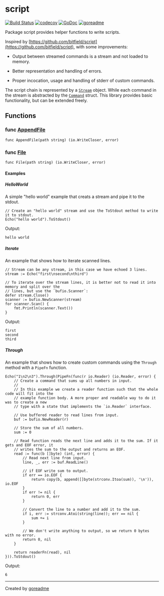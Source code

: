 # script

[![Build Status](https://travis-ci.org/posener/script.svg?branch=master)](https://travis-ci.org/posener/script)
[![codecov](https://codecov.io/gh/posener/script/branch/master/graph/badge.svg)](https://codecov.io/gh/posener/script)
[![GoDoc](https://godoc.org/github.com/posener/script?status.svg)](http://godoc.org/github.com/posener/script)
[![goreadme](https://goreadme.herokuapp.com/badge/posener/script.svg)](https://goreadme.herokuapp.com)

Package script provides helper functions to write scripts.

Inspired by [https://github.com/bitfield/script](https://github.com/bitfield/script), with some improvements:

* Output between streamed commands is a stream and not loaded to memory.

* Better representation and handling of errors.

* Proper incocation, usage and handling of stderr of custom commands.

The script chain is represented by a
[`Stream`](https://godoc.org/github.com/posener/script#Stream) object. While each command in the
stream is abstracted by the [`Command`](https://godoc.org/github.com/posener/script#Command)
struct. This library provides basic functionality, but can be extended freely.

## Functions

### func [AppendFile](https://github.com/posener/script/blob/master/to.go#L82)

`func AppendFile(path string) (io.WriteCloser, error)`

### func [File](https://github.com/posener/script/blob/master/to.go#L74)

`func File(path string) (io.WriteCloser, error)`

#### Examples

##### HelloWorld

A simple "hello world" example that creats a stream and pipe it to the stdout.

```golang
// Create an "hello world" stream and use the ToStdout method to write it to stdout.
Echo("hello world").ToStdout()
```

 Output:

```
hello world

```

##### Iterate

An example that shows how to iterate scanned lines.

```golang
// Stream can be any stream, in this case we have echoed 3 lines.
stream := Echo("first\nsecond\nthird")

// To iterate over the stream lines, it is better not to read it into memory and split over the
// lines, but use the `bufio.Scanner`:
defer stream.Close()
scanner := bufio.NewScanner(stream)
for scanner.Scan() {
    fmt.Println(scanner.Text())
}
```

 Output:

```
first
second
third

```

##### Through

An example that shows how to create custom commands using the `Through` method with a `PipeFn`
function.

```golang
Echo("1\n2\n3").Through(PipeFn(func(r io.Reader) (io.Reader, error) {
    // Create a command that sums up all numbers in input.
    //
    // In this example we create a reader function such that the whole code will fit into the
    // example function body. A more proper and readable way to do it was to create a new
    // type with a state that implements the `io.Reader` interface.

    // Use buffered reader to read lines from input.
    buf := bufio.NewReader(r)

    // Store the sum of all numbers.
    sum := 0

    // Read function reads the next line and adds it to the sum. If it gets and EOF error, it
    // writes the sum to the output and returns an EOF.
    read := func(b []byte) (int, error) {
        // Read next line from input.
        line, _, err := buf.ReadLine()

        // if EOF write sum to output.
        if err == io.EOF {
            return copy(b, append([]byte(strconv.Itoa(sum)), '\n')), io.EOF
        }
        if err != nil {
            return 0, err
        }

        // Convert the line to a number and add it to the sum.
        if i, err := strconv.Atoi(string(line)); err == nil {
            sum += i
        }

        // We don't write anything to output, so we return 0 bytes with no error.
        return 0, nil
    }

    return readerFn(read), nil
})).ToStdout()
```

 Output:

```
6

```


---

Created by [goreadme](https://github.com/apps/goreadme)
